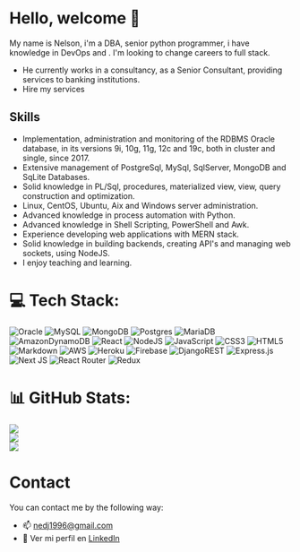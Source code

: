 # Hello, welcome :wave: 

My name is Nelson, i'm a DBA, senior python programmer, i have knowledge in DevOps and . I'm looking to change careers to full stack.

* He currently works in a consultancy, as a Senior Consultant, providing services to banking institutions.
* Hire my services

## Skills

* Implementation, administration and monitoring of the RDBMS Oracle database, in its versions 9i, 10g, 11g, 12c and 19c, both in cluster and single, since 2017.
* Extensive management of PostgreSql, MySql, SqlServer, MongoDB and SqLite Databases.
* Solid knowledge in PL/Sql, procedures, materialized view, view, query construction and optimization.
* Linux, CentOS, Ubuntu, Aix and Windows server administration.
* Advanced knowledge in process automation with Python.
* Advanced knowledge in Shell Scripting, PowerShell and Awk.
* Experience developing web applications with MERN stack.
* Solid knowledge in building backends, creating API's and managing web sockets, using NodeJS.
* I enjoy teaching and learning.

# 💻 Tech Stack:
![Oracle](https://img.shields.io/badge/Oracle-F80000?style=for-the-badge&logo=oracle&logoColor=white) ![MySQL](https://img.shields.io/badge/mysql-%2300f.svg?style=for-the-badge&logo=mysql&logoColor=white) ![MongoDB](https://img.shields.io/badge/MongoDB-%234ea94b.svg?style=for-the-badge&logo=mongodb&logoColor=white) ![Postgres](https://img.shields.io/badge/postgres-%23316192.svg?style=for-the-badge&logo=postgresql&logoColor=white) ![MariaDB](https://img.shields.io/badge/MariaDB-003545?style=for-the-badge&logo=mariadb&logoColor=white) ![AmazonDynamoDB](https://img.shields.io/badge/Amazon%20DynamoDB-4053D6?style=for-the-badge&logo=Amazon%20DynamoDB&logoColor=white) ![React](https://img.shields.io/badge/react-%2320232a.svg?style=for-the-badge&logo=react&logoColor=%2361DAFB) ![NodeJS](https://img.shields.io/badge/node.js-6DA55F?style=for-the-badge&logo=node.js&logoColor=white) ![JavaScript](https://img.shields.io/badge/javascript-%23323330.svg?style=for-the-badge&logo=javascript&logoColor=%23F7DF1E) ![CSS3](https://img.shields.io/badge/css3-%231572B6.svg?style=for-the-badge&logo=css3&logoColor=white) ![HTML5](https://img.shields.io/badge/html5-%23E34F26.svg?style=for-the-badge&logo=html5&logoColor=white)  ![Markdown](https://img.shields.io/badge/markdown-%23000000.svg?style=for-the-badge&logo=markdown&logoColor=white) ![AWS](https://img.shields.io/badge/AWS-%23FF9900.svg?style=for-the-badge&logo=amazon-aws&logoColor=white) ![Heroku](https://img.shields.io/badge/heroku-%23430098.svg?style=for-the-badge&logo=heroku&logoColor=white) ![Firebase](https://img.shields.io/badge/firebase-%23039BE5.svg?style=for-the-badge&logo=firebase) ![DjangoREST](https://img.shields.io/badge/DJANGO-REST-ff1709?style=for-the-badge&logo=django&logoColor=white&color=ff1709&labelColor=gray) ![Express.js](https://img.shields.io/badge/express.js-%23404d59.svg?style=for-the-badge&logo=express&logoColor=%2361DAFB) ![Next JS](https://img.shields.io/badge/Next-black?style=for-the-badge&logo=next.js&logoColor=white)  ![React Router](https://img.shields.io/badge/React_Router-CA4245?style=for-the-badge&logo=react-router&logoColor=white) ![Redux](https://img.shields.io/badge/redux-%23593d88.svg?style=for-the-badge&logo=redux&logoColor=white)

# 📊 GitHub Stats:
![](https://github-readme-stats.vercel.app/api?username=nedjcodes&theme=dark&hide_border=false&include_all_commits=true&count_private=false)<br/>
![](https://github-readme-streak-stats.herokuapp.com/?user=nedjcodes&theme=dark&hide_border=false)<br/>
![](https://github-readme-stats.vercel.app/api/top-langs/?username=nedjcodes&theme=dark&hide_border=false&include_all_commits=true&count_private=false&layout=compact)


# Contact
 
You can contact me by the following way:
- :mailbox: nedj1996@gmail.com
- :link: Ver mi perfil en [LinkedIn](https://www.linkedin.com/in/nelson-diaz-287051169)
